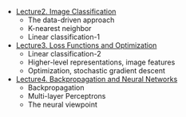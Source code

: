 
- [Lecture2. Image Classification](https://www.notion.so/Lecture2-Image-Classification-8973d952763345099fb14a0ff659c639)
  - The data-driven approach
  - K-nearest neighbor
  - Linear classification-1
- [Lecture3. Loss Functions and Optimization](https://www.notion.so/Lecture3-Loss-Functions-and-Optimization-1da852510c6645fcaf6d908459233ffe)
  - Linear classification-2
  - Higher-level representations, image features
  - Optimization, stochastic gradient descent
- [Lecture4. Backpropagation and Neural Networks](https://www.notion.so/Lecture4-Backpropagation-and-Neural-Networks-6832cab1c78f41dd9fc60079db584a71)
  - Backpropagation
  - Multi-layer Perceptrons
  - The neural viewpoint
